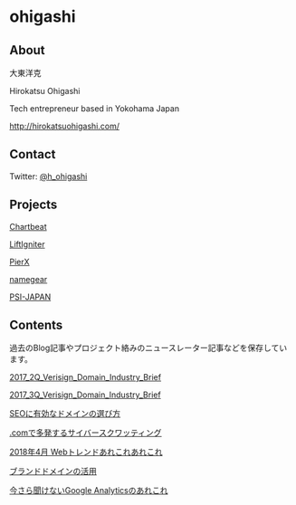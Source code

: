 # ohigashi

## About
大東洋克

Hirokatsu Ohigashi

Tech entrepreneur based in Yokohama Japan

http://hirokatsuohigashi.com/

## Contact

Twitter: [@h_ohigashi](https://twitter.com/h_ohigashi)

## Projects

[Chartbeat](https://chartbeat.com)

[LiftIgniter](https://www.liftigniter.com)

[PierX](https://pierx.co)

[namegear](https://namegear.co)

[PSI-JAPAN](https://psi.jp)

## Contents

過去のBlog記事やプロジェクト絡みのニュースレーター記事などを保存しています。

[2017_2Q_Verisign_Domain_Industry_Brief](articles/2017_2Q_Verisign_Domain_Industry_Brief.md)

[2017_3Q_Verisign_Domain_Industry_Brief](articles/2017_3Q_Verisign_Domain_Industry_Brief.md)

[SEOに有効なドメインの選び方](articles/SEOに有効なドメインの選び方.md)

[.comで多発するサイバースクワッティング](articles/comで多発するサイバースクワッティング.md)

[2018年4月 Webトレンドあれこれあれこれ](articles/201804_Webトレンドあれこれあれこれ.md)

[ブランドドメインの活用](articles/ブランドドメインの活用.md)

[今さら聞けないGoogle Analyticsのあれこれ](articles/今さら聞けないGoogleAnalyticsのあれこれ.md)


